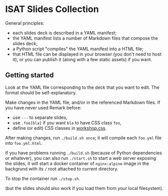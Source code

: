# ISAT Slides Collection

General principles:

- each slides deck is described in a YAML manifest;
- the YAML manifest lists a number of Markdown files
  that compose the slides deck;
- a Python script "compiles" the YAML manifest into
  a HTML file;
- that HTML file can be displayed in your browser
  (you don't need to host it), or you can publish it
  (along with a few static assets) if you want.

## Getting started

Look at the YAML file corresponding to the deck that
you want to edit. The format should be self-explanatory.

Make changes in the YAML file, and/or in the referenced
Markdown files. If you have never used Remark before:

- use `---` to separate slides,
- use `.foo[bla]` if you want `bla` to have CSS class `foo`,
- define (or edit) CSS classes in [workshop.css](workshop.css).

After making changes, run `./build.sh once`; it will
compile each `foo.yml` file into `foo.yml.html`.

If you have problems running `./build.sh` (because of
Python dependencies or whatever),
you can also run `./start.sh` to start a web server exposing the slides,
it will start a docker container of `nginx:alpine` image
in the backgrund with its `/` root attached to current directory.  

To stop the container run `./stop.sh`.

(but the slides should also work if you load them from your
local filesystem).
